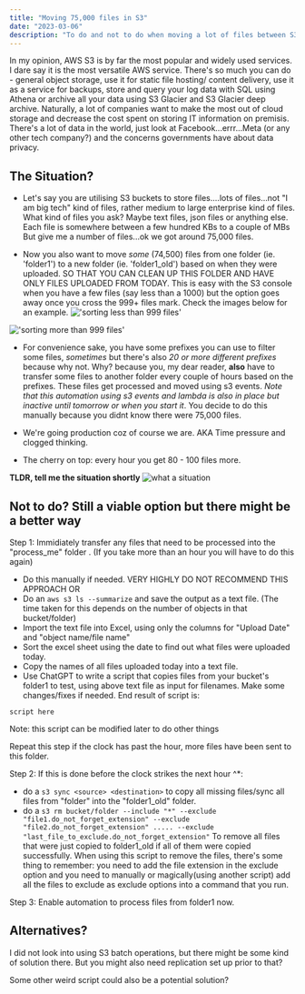 ```yaml
---
title: "Moving 75,000 files in S3"
date: "2023-03-06"
description: "To do and not to do when moving a lot of files between S3."
---
```


In my opinion, AWS S3 is by far the most popular and widely used services. I dare say it is the most versatile AWS service. There's so much you can do - general object storage, use it for static file hosting/ content delivery, use it as a service for backups, store and query your log data with SQL using Athena or archive all your data using S3 Glacier and S3 Glacier deep archive. Naturally, a lot of companies want to make the most out of cloud storage  and decrease the cost spent on storing IT information on premisis. There's a lot of data in the world, just look at Facebook...errr...Meta (or any other tech company?) and the concerns governments have about data privacy.

## The Situation?

- Let's say you are utilising S3 buckets to store files....lots of files...not "I am big tech" kind of files, rather medium to large enterprise kind of files. What kind of files you ask? Maybe text files, json files or anything else. Each file is somewhere between a few hundred KBs to a couple of MBs  But give me a number of files...ok we got around 75,000 files.

- Now you also want to move *some* (74,500) files from one folder (ie. 'folder1') to a new folder (ie. 'folder1_old') based on when they were uploaded. SO THAT YOU CAN CLEAN UP THIS FOLDER AND HAVE ONLY FILES UPLOADED FROM TODAY. This is easy with the S3 console when you have a few files (say less than a 1000) but the option goes away once you cross the 999+ files mark. Check the images below for an example.
!['sorting less than 999 files']()

!['sorting more than 999 files']()

- For convenience sake, you have some prefixes you can use to filter some files, *sometimes* but there's also *20 or more different prefixes* because why not. Why? because you, my dear reader, **also** have to transfer some files to another folder every couple of hours based on the prefixes. These files get processed and moved using s3 events. *Note that this automation using s3 events and lambda is also in place but inactive until tomorrow or when you start it*. You decide to do this manually because you didnt know there were 75,000 files.

- We're going production coz of course we are. AKA Time pressure and clogged thinking.

- The cherry on top: every hour you get 80 - 100 files more.

**TLDR, tell me the situation shortly**
![what a situation]()

## Not to do? Still a viable option but there might be a better way

Step 1: Immidiately transfer any files that need to be processed into the "process_me" folder . (If you take more than an hour you will have to do this again)

- Do this manually if needed. VERY HIGHLY DO NOT RECOMMEND THIS APPROACH
OR
- Do an `aws s3 ls --summarize` and save the output as a text file. (The time taken for this depends on the number of objects in that bucket/folder)
- Import the text file into Excel, using only the columns for "Upload Date" and "object name/file name"
- Sort the excel sheet using the date to find out what files were uploaded today.
- Copy the names of all files uploaded today into a text file.
- Use ChatGPT to write a script that copies files from your bucket's folder1 to test, using above text file as input for filenames. Make some changes/fixes if needed. End result of script is:

```{bash}
script here
```

Note: this script can be modified later to do other things

Repeat this step if the clock has past the hour, more files have been sent to this folder.

Step 2: If this is done before the clock strikes the next hour ^*:

- do a `s3 sync <source> <destination>` to copy all missing files/sync all files from "folder" into the "folder1_old" folder.
- do a `s3 rm bucket/folder --include "*" --exclude "file1.do_not_forget_extension" --exclude "file2.do_not_forget_extension" ..... --exclude "last_file_to_exclude.do_not_forget_extension"` To remove all files that were just copied to folder1_old if all of them were copied successfully.
When using this script to remove the files, there's some thing to remember: you need to add the file extension in the exclude option and you need to manually or magically(using another script) add all the files to exclude as exclude options into a command that you run.

Step 3: Enable automation to process files from folder1 now.

## Alternatives?

I did not look into using S3 batch operations, but there might be some kind of solution there. But you might also need replication set up prior to that?

Some other weird script could also be a potential solution?
